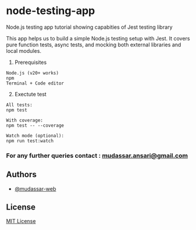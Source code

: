# node-testing-app

Node.js testing app tutorial showing capabities of Jest testing library

This app helps us to build a simple Node.js testing setup with Jest. It covers pure function tests, async tests, and mocking both external libraries and local modules.

1) Prerequisites
```
Node.js (v20+ works)
npm
Terminal + Code editor
```


2) Exectute test

```
All tests:
npm test

With coverage:
npm test -- --coverage

Watch mode (optional):
npm run test:watch
```

### For any further queries contact : mudassar.ansari@gmail.com

## Authors
- [@mudassar-web](https://github.com/mudassar-web)

## License
[MIT License](LICENSE)
